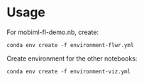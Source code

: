 
# Usage

For mobiml-fl-demo.nb, create:

```shell
conda env create -f environment-flwr.yml
```

Create environment for the other notebooks:

```shell
conda env create -f environment-viz.yml
```

